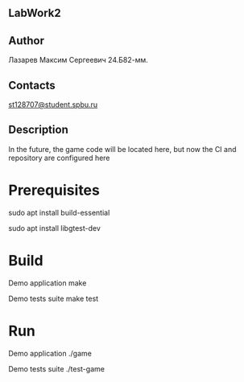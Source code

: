 ## LabWork2
## Author
Лазарев Максим Сергеевич 24.Б82-мм.
## Contacts
st128707@student.spbu.ru
## Description
In the future, the game code will be located here, but now the CI and repository are configured here
# Prerequisites
sudo apt install build-essential

sudo apt install libgtest-dev

# Build
Demo application
make

Demo tests suite
make test

# Run
Demo application
./game

Demo tests suite
./test-game